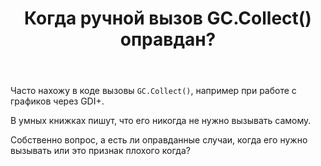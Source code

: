 ﻿---
title: "Когда ручной вызов GC.Collect() оправдан?"
se.owner.user_id: 32793
se.owner.display_name: "iluxa1810"
se.owner.link: "https://ru.stackoverflow.com/users/32793/iluxa1810"
se.link: "https://ru.stackoverflow.com/questions/894001/%d0%9a%d0%be%d0%b3%d0%b4%d0%b0-%d1%80%d1%83%d1%87%d0%bd%d0%be%d0%b9-%d0%b2%d1%8b%d0%b7%d0%be%d0%b2-gc-collect-%d0%be%d0%bf%d1%80%d0%b0%d0%b2%d0%b4%d0%b0%d0%bd"
se.question_id: 894001
se.post_type: question
se.score: 4
---
<p>Часто нахожу в коде вызовы <code>GC.Collect()</code>, например при работе с графиков через GDI+.</p>

<p>В умных книжках пишут, что его никогда не нужно вызывать самому.</p>

<p>Собственно вопрос, а есть ли оправданные случаи, когда его нужно вызывать или это признак плохого когда?</p>
